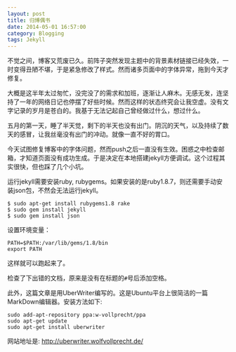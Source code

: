 ```yaml
---
layout: post
title: 归博偶书
date: 2014-05-01 16:57:00
category: Blogging
tags: Jekyll
---
```


不觉之间，博客又荒废已久。前阵子突然发现主题中的背景素材链接已经失效，一时变得丑陋不堪，于是紧急修改了样式。然而诸多页面中的字体异常，拖到今天才修复。

大概是这半年太过匆忙，没完没了的需求和加班，逐渐让人麻木。无感无发，连坚持了一年的网络日记也停摆了好些时候。然而这样的状态终究会让我空虚。没有文字记录的岁月是苍白的。我基于无法记起自己曾经做过什么，想过什么。

五月的第一天，睡了半天觉，剩下的半天也没有出门。阴沉的天气，以及持续了数天的感冒，让我丝毫没有出门的冲动。就像一直不好的胃口。

今天试图修复博客中的字体问题，然而push之后一直没有生效。困惑之中检查邮箱，才知道页面没有成功生成。于是决定在本地搭建jekyll方便调试。这个过程其实很快，但也踩了几个小坑。

运行jekyll需要安装ruby, rubygems。如果安装的是ruby1.8.7，则还需要手动安装json包，不然会无法运行jekyll。

    $ sudo apt-get install rubygems1.8 rake
    $ sudo gem install jekyll
    $ sudo gem install json

设置环境变量：

    PATH=$PATH:/var/lib/gems/1.8/bin
    export PATH

这样就可以跑起来了。

检查了下出错的文档，原来是没有在标题的`#`号后添加空格。

此外，这篇文章是用UberWriter编写的。这是Ubuntu平台上很简洁的一篇MarkDown编辑器。安装方法如下:

    sudo add-apt-repository ppa:w-vollprecht/ppa
    sudo apt-get update
    sudo apt-get install uberwriter 

网站地址是: http://uberwriter.wolfvollprecht.de/
